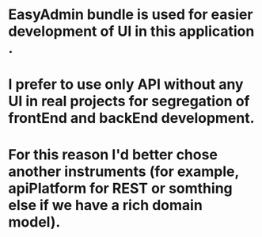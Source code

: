 # EasyAdmin bundle is used for easier development of UI in this application . 
# I prefer to use only API without any UI in real projects for segregation of frontEnd and backEnd development.
# For this reason I'd better chose another instruments (for example, apiPlatform for REST or somthing else if we have a rich domain model).
